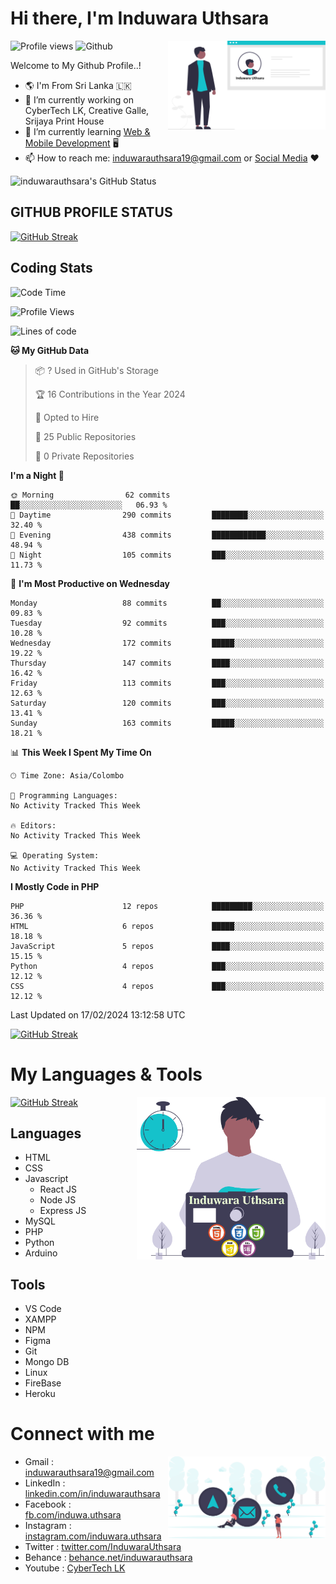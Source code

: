 # Hi there, I'm Induwara Uthsara
![Profile views](https://gpvc.arturio.dev/induwarauthsara)
![Github](https://img.shields.io/github/followers/induwarauthsara?label=Follow&style=social)
<img width="50%" align="right" alt="Induwara Uthsara's Profile" src="https://github.com/induwarauthsara/induwarauthsara/blob/main/images/profileInduwaraUthsara.svg" />

Welcome to My Github Profile..! 


- :earth_americas:	I'm From Sri Lanka :sri_lanka:
- 🔭 I’m currently working on CyberTech LK, Creative Galle, Srijaya Print House 
- 🌱 I’m currently learning [Web & Mobile Development](https://github.com/induwarauthsara/induwarauthsara/blob/main/README.md#my-languages--tools) :desktop_computer:
- 📫 How to reach me: [induwarauthsara19@gmail.com](mailto:induwarauthsara19@gmail.com) or [Social Media](https://github.com/induwarauthsara/induwarauthsara/blob/main/README.md#connect-with-me) :hearts:	

![induwarauthsara's GitHub Status](https://github-readme-stats.vercel.app/api?username=induwarauthsara&show_icons=true&theme=radical)


## GITHUB PROFILE STATUS
[![GitHub Streak](https://github-readme-streak-stats.herokuapp.com/?user=induwarauthsara&theme=dracula)](https://github.com/induwarauthsara)

## Coding Stats
<!--START_SECTION:waka-->
![Code Time](http://img.shields.io/badge/Code%20Time-157%20hrs%2019%20mins-blue)

![Profile Views](http://img.shields.io/badge/Profile%20Views-1-blue)

![Lines of code](https://img.shields.io/badge/From%20Hello%20World%20I%27ve%20Written-1.1%20million%20lines%20of%20code-blue)

**🐱 My GitHub Data** 

> 📦 ? Used in GitHub's Storage 
 > 
> 🏆 16 Contributions in the Year 2024
 > 
> 💼 Opted to Hire
 > 
> 📜 25 Public Repositories 
 > 
> 🔑 0 Private Repositories 
 > 
**I'm a Night 🦉** 

```text
🌞 Morning                62 commits          ██░░░░░░░░░░░░░░░░░░░░░░░   06.93 % 
🌆 Daytime                290 commits         ████████░░░░░░░░░░░░░░░░░   32.40 % 
🌃 Evening                438 commits         ████████████░░░░░░░░░░░░░   48.94 % 
🌙 Night                  105 commits         ███░░░░░░░░░░░░░░░░░░░░░░   11.73 % 
```
📅 **I'm Most Productive on Wednesday** 

```text
Monday                   88 commits          ██░░░░░░░░░░░░░░░░░░░░░░░   09.83 % 
Tuesday                  92 commits          ███░░░░░░░░░░░░░░░░░░░░░░   10.28 % 
Wednesday                172 commits         █████░░░░░░░░░░░░░░░░░░░░   19.22 % 
Thursday                 147 commits         ████░░░░░░░░░░░░░░░░░░░░░   16.42 % 
Friday                   113 commits         ███░░░░░░░░░░░░░░░░░░░░░░   12.63 % 
Saturday                 120 commits         ███░░░░░░░░░░░░░░░░░░░░░░   13.41 % 
Sunday                   163 commits         █████░░░░░░░░░░░░░░░░░░░░   18.21 % 
```


📊 **This Week I Spent My Time On** 

```text
🕑︎ Time Zone: Asia/Colombo

💬 Programming Languages: 
No Activity Tracked This Week

🔥 Editors: 
No Activity Tracked This Week

💻 Operating System: 
No Activity Tracked This Week
```

**I Mostly Code in PHP** 

```text
PHP                      12 repos            █████████░░░░░░░░░░░░░░░░   36.36 % 
HTML                     6 repos             █████░░░░░░░░░░░░░░░░░░░░   18.18 % 
JavaScript               5 repos             ████░░░░░░░░░░░░░░░░░░░░░   15.15 % 
Python                   4 repos             ███░░░░░░░░░░░░░░░░░░░░░░   12.12 % 
CSS                      4 repos             ███░░░░░░░░░░░░░░░░░░░░░░   12.12 % 
```




 Last Updated on 17/02/2024 13:12:58 UTC
<!--END_SECTION:waka-->
          

[![GitHub Streak](https://github-profile-trophy.vercel.app/?username=induwarauthsara&theme=juicyfresh)](https://github.com/induwarauthsara)


# My Languages & Tools
[![GitHub Streak](https://github-readme-stats.vercel.app/api/top-langs/?username=induwarauthsara)](https://github.com/induwarauthsara)
<img width="60%" align="right" alt="Induwara Uthsara's Programmer" src="https://github.com/induwarauthsara/induwarauthsara/blob/main/images/programmingInduwaraUthsara.svg" />

## Languages
* HTML
* CSS
* Javascript
  * React JS
  * Node JS
  * Express JS
* MySQL
* PHP
* Python
* Arduino

## Tools
* VS Code
* XAMPP
* NPM
* Figma
* Git
* Mongo DB
* Linux
* FireBase
* Heroku

# Connect with me
<img width="50%" align="right" alt="Induwara Uthsara's Contact Informations" src="https://github.com/induwarauthsara/induwarauthsara/blob/main/images/contactInduwaraUthsara.svg" />

- Gmail    : [induwarauthsara19@gmail.com](mailto:induwarauthsara19@gmail.com)
- LinkedIn : [linkedin.com/in/induwarauthsara](https://www.linkedin.com/in/induwarauthsara)
- Facebook : [fb.com/induwa.uthsara](https://web.facebook.com/induwa.uthsara/)
- Instagram : [instagram.com/induwara.uthsara](https://www.instagram.com/induwara.uthsara)
- Twitter : [twitter.com/InduwaraUthsara](https://twitter.com/InduwaraUthsara)
- Behance : [behance.net/induwarauthsara](https://www.behance.net/induwarauthsara)
- Youtube : [CyberTech LK](https://www.youtube.com/channel/UCWdK_TF8t8UA2uOmawuTKRg)
